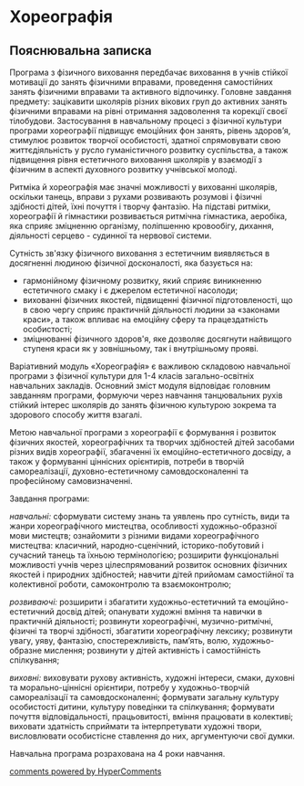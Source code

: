 <div id="hypercomments_widget" class="js-hypercomments-widget invisible"></div>

# Хореографія

## Пояснювальна записка

Програма з фізичного виховання передбачає виховання в учнів стійкої мотивації до занять фізичними вправами, проведення самостійних занять фізичними вправами та активного відпочинку. Головне завдання предмету: зацікавити школярів різних вікових груп до активних занять фізичними вправами на рівні отримання задоволення та корекції своєї тілобудови. Застосування в навчальному процесі з фізичної культури програми хореографії підвищує емоційних фон занять, рівень здоров’я, стимулює розвиток творчої особистості, здатної спрямовувати свою життєдіяльність у русло гуманістичного розвитку суспільства, а також підвищення рівня естетичного виховання школярів у взаємодії з фізичним в аспекті духовного розвитку учнівської молоді.

Ритміка й хореографія має значні можливості у вихованні школярів, оскільки танець, вправи з рухами розвивають розумові і фізичні здібності дітей, їхні почуття і творчу фантазію. На підставі ритміки, хореографії й гімнастики розвивається ритмічна гімнастика, аеробіка, яка сприяє зміцненню організму, поліпшенню кровообігу, дихання, діяльності серцево - судинної та нервової системи.

Сутність зв'язку фізичного виховання з естетичним виявляється в досягненні людиною фізичної досконалості, яка базується на:

* гармонійному фізичному розвитку, який сприяє виникненню естетичного смаку і є джерелом естетичної насолоди;
* вихованні фізичних якостей, підвищенні фізичної підготовленості, що в свою чергу сприяє практичній діяльності людини за «законами краси», а також впливає на емоційну сферу та працездатність особистості;
* зміцнюванні фізичного здоров'я, яке дозволяє досягнути найвищого ступеня краси як у зовнішньому, так і внутрішньому прояві.

Варіативний модуль «Хореографія» є важливою складовою навчальної програми з фізичної культури для 1-4 класів загально-освітніх навчальних закладів. Основний зміст модуля відповідає головним завданням програми, формуючи через навчання танцювальних рухів стійкий інтерес школярів до занять фізичною культурою зокрема та здорового способу життя взагалі.

Метою навчальної програми з хореографії є формування і розвиток фізичних якостей, хореографічних та творчих здібностей дітей засобами різних видів хореографії, збагаченні їх емоційно-естетичного досвіду, а також у формуванні ціннісних орієнтирів, потреби в творчій самореалізації, духовно-естетичному самовдосконаленні та професійному самовизначенні.

Завдання програми:

<i>навчальні:</i> сформувати систему знань та уявлень про сутність, види та жанри хореографічного мистецтва, особливості художньо-образної мови мистецтв; ознайомити з різними видами хореографічного мистецтва: класичний, народно-сценічний, історико-побутовий і сучасний танець та їхньою термінологією; розширити функціональні можливості учнів через цілеспрямований розвиток основних фізичних якостей і природних здібностей; навчити дітей прийомам самостійної та колективної роботи, самоконтролю та взаємоконтролю;

<i>розвиваючі:</i> розширити і збагатити художньо-естетичний та емоційно-естетичний досвід дітей; опанувати художні вміння та навички в практичній діяльності; розвинути хореографічні, музично-ритмічні, фізичні та творчі здібності, збагатити хореографічну лексику; розвинути увагу, уяву, фантазію, спостережливість, пам’ять, волю, художньо-образне мислення; розвинути у дітей активність і самостійність спілкування;

<i>виховні:</i> виховувати рухову активність, художні інтереси, смаки, духовні та морально-ціннісні орієнтири, потребу у художньо-творчій самореалізації та самовдосконаленні; формувати загальну культуру особистості дитини, культуру поведінки та спілкування; формувати почуття відповідальності, працьовитості, вміння працювати в колективі; виховати здатність сприймати та інтерпретувати художні твори, висловлювати особистісне ставлення до них, аргументуючи свої думки.

Навчальна програма розрахована на 4 роки навчання.


<div class="js-hypercomments-container">
<a href="http://hypercomments.com" class="hc-link" title="comments widget">comments powered by HyperComments</a>
</div>